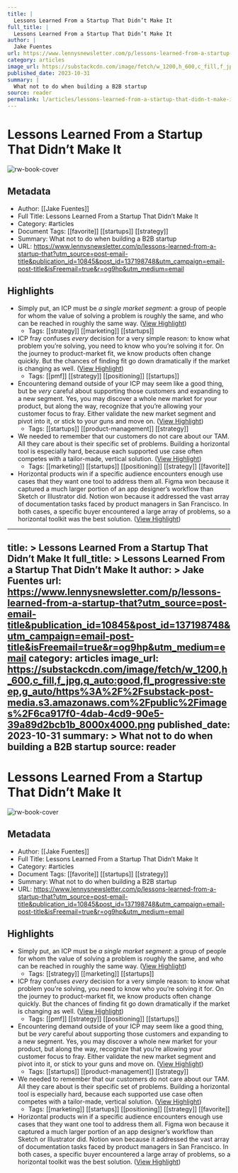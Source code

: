 ```yaml
---
title: |
  Lessons Learned From a Startup That Didn’t Make It
full_title: |
  Lessons Learned From a Startup That Didn’t Make It
author: |
  Jake Fuentes
url: https://www.lennysnewsletter.com/p/lessons-learned-from-a-startup-that?utm_source=post-email-title&publication_id=10845&post_id=137198748&utm_campaign=email-post-title&isFreemail=true&r=og9hp&utm_medium=email
category: articles
image_url: https://substackcdn.com/image/fetch/w_1200,h_600,c_fill,f_jpg,q_auto:good,fl_progressive:steep,g_auto/https%3A%2F%2Fsubstack-post-media.s3.amazonaws.com%2Fpublic%2Fimages%2F6ca917f0-4dab-4cd9-90e5-39a89d2bcb1b_8000x4000.png
published_date: 2023-10-31
summary: |
  What not to do when building a B2B startup
source: reader
permalink: l/articles/lessons-learned-from-a-startup-that-didn-t-make-it
---
```

# Lessons Learned From a Startup That Didn’t Make It

![rw-book-cover](https://substackcdn.com/image/fetch/w_1200,h_600,c_fill,f_jpg,q_auto:good,fl_progressive:steep,g_auto/https%3A%2F%2Fsubstack-post-media.s3.amazonaws.com%2Fpublic%2Fimages%2F6ca917f0-4dab-4cd9-90e5-39a89d2bcb1b_8000x4000.png)

## Metadata
- Author: [[Jake Fuentes]]
- Full Title: Lessons Learned From a Startup That Didn’t Make It
- Category: #articles
- Document Tags: [[favorite]] [[startups]] [[strategy]] 
- Summary: What not to do when building a B2B startup
- URL: https://www.lennysnewsletter.com/p/lessons-learned-from-a-startup-that?utm_source=post-email-title&publication_id=10845&post_id=137198748&utm_campaign=email-post-title&isFreemail=true&r=og9hp&utm_medium=email

## Highlights
- Simply put, an ICP must be *a single* *market segment*: a group of people for whom the value of solving a problem is roughly the same, and who can be reached in roughly the same way. ([View Highlight](https://read.readwise.io/read/01he841ddvh54qnprm37esp3bh))
    - Tags: [[strategy]] [[marketing]] [[startups]] 
- ICP fray confuses *every* decision for a very simple reason: to know what problem you’re solving, you need to know who you’re solving it for. On the journey to product-market fit, we know products often change quickly. But the chances of finding fit go down dramatically if the market is changing as well. ([View Highlight](https://read.readwise.io/read/01he842tyeaffvtn8gq56q9wwv))
    - Tags: [[pmf]] [[strategy]] [[positioning]] [[startups]] 
- Encountering demand outside of your ICP may seem like a good thing, but be *very* careful about supporting those customers and expanding to a new segment. Yes, you may discover a whole new market for your product, but along the way, recognize that you’re allowing your customer focus to fray. Either validate the new market segment and pivot into it, or stick to your guns and move on. ([View Highlight](https://read.readwise.io/read/01he8438ksz0mhx009axg4q750))
    - Tags: [[startups]] [[product-management]] [[strategy]] 
- We needed to remember that our customers do not care about our TAM. All they care about is their specific set of problems. Building a horizontal tool is especially hard, because each supported use case often competes with a tailor-made, vertical solution. ([View Highlight](https://read.readwise.io/read/01he84512qx180jcsynk5sh33b))
    - Tags: [[marketing]] [[startups]] [[positioning]] [[strategy]] [[favorite]] 
- Horizontal products win if a specific audience encounters enough use cases that they want one tool to address them all. Figma won because it captured a much larger portion of an app designer’s workflow than Sketch or Illustrator did. Notion won because it addressed the vast array of documentation tasks faced by product managers in San Francisco. In both cases, a specific buyer encountered a large array of problems, so a horizontal toolkit was the best solution. ([View Highlight](https://read.readwise.io/read/01he844vjnarzt3z81mwhmnjxw))


---
title: >
  Lessons Learned From a Startup That Didn’t Make It
full_title: >
  Lessons Learned From a Startup That Didn’t Make It
author: >
  Jake Fuentes
url: https://www.lennysnewsletter.com/p/lessons-learned-from-a-startup-that?utm_source=post-email-title&publication_id=10845&post_id=137198748&utm_campaign=email-post-title&isFreemail=true&r=og9hp&utm_medium=email
category: articles
image_url: https://substackcdn.com/image/fetch/w_1200,h_600,c_fill,f_jpg,q_auto:good,fl_progressive:steep,g_auto/https%3A%2F%2Fsubstack-post-media.s3.amazonaws.com%2Fpublic%2Fimages%2F6ca917f0-4dab-4cd9-90e5-39a89d2bcb1b_8000x4000.png
published_date: 2023-10-31
summary: >
  What not to do when building a B2B startup
source: reader
---
# Lessons Learned From a Startup That Didn’t Make It

![rw-book-cover](https://substackcdn.com/image/fetch/w_1200,h_600,c_fill,f_jpg,q_auto:good,fl_progressive:steep,g_auto/https%3A%2F%2Fsubstack-post-media.s3.amazonaws.com%2Fpublic%2Fimages%2F6ca917f0-4dab-4cd9-90e5-39a89d2bcb1b_8000x4000.png)

## Metadata
- Author: [[Jake Fuentes]]
- Full Title: Lessons Learned From a Startup That Didn’t Make It
- Category: #articles
- Document Tags: [[favorite]] [[startups]] [[strategy]] 
- Summary: What not to do when building a B2B startup
- URL: https://www.lennysnewsletter.com/p/lessons-learned-from-a-startup-that?utm_source=post-email-title&publication_id=10845&post_id=137198748&utm_campaign=email-post-title&isFreemail=true&r=og9hp&utm_medium=email

## Highlights
- Simply put, an ICP must be *a single* *market segment*: a group of people for whom the value of solving a problem is roughly the same, and who can be reached in roughly the same way. ([View Highlight](https://read.readwise.io/read/01he841ddvh54qnprm37esp3bh))
    - Tags: [[strategy]] [[marketing]] [[startups]] 
- ICP fray confuses *every* decision for a very simple reason: to know what problem you’re solving, you need to know who you’re solving it for. On the journey to product-market fit, we know products often change quickly. But the chances of finding fit go down dramatically if the market is changing as well. ([View Highlight](https://read.readwise.io/read/01he842tyeaffvtn8gq56q9wwv))
    - Tags: [[pmf]] [[strategy]] [[positioning]] [[startups]] 
- Encountering demand outside of your ICP may seem like a good thing, but be *very* careful about supporting those customers and expanding to a new segment. Yes, you may discover a whole new market for your product, but along the way, recognize that you’re allowing your customer focus to fray. Either validate the new market segment and pivot into it, or stick to your guns and move on. ([View Highlight](https://read.readwise.io/read/01he8438ksz0mhx009axg4q750))
    - Tags: [[startups]] [[product-management]] [[strategy]] 
- We needed to remember that our customers do not care about our TAM. All they care about is their specific set of problems. Building a horizontal tool is especially hard, because each supported use case often competes with a tailor-made, vertical solution. ([View Highlight](https://read.readwise.io/read/01he84512qx180jcsynk5sh33b))
    - Tags: [[marketing]] [[startups]] [[positioning]] [[strategy]] [[favorite]] 
- Horizontal products win if a specific audience encounters enough use cases that they want one tool to address them all. Figma won because it captured a much larger portion of an app designer’s workflow than Sketch or Illustrator did. Notion won because it addressed the vast array of documentation tasks faced by product managers in San Francisco. In both cases, a specific buyer encountered a large array of problems, so a horizontal toolkit was the best solution. ([View Highlight](https://read.readwise.io/read/01he844vjnarzt3z81mwhmnjxw))


